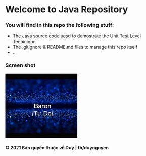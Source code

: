 # Welcome to Java Repository

### You will find in this repo the following stuff:
* The Java source code uesd to demostrate the Unit Test Level Techinique
* The .gitignore & README.md files to manage this repo itself
* ...

### Screen shot 
![Baron](https://github.com/Baron-Phelan/java/blob/main/images/261635733_589929042067994_1164811908698846551_n.png)
#### © 2021 Bản quyền thuộc về Duy | fb/duynguyen